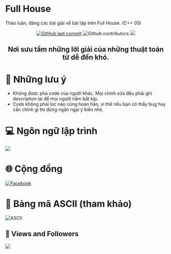 # Full House
Thảo luận, đăng các bài giải về bài tập trên Full House. (C++ 05)
<div align="center">
    <a href="https://github.com/truonghienminh/Full-House">
    <img src="https://img.shields.io/github/last-commit/truonghienminh/Full-House?style=for-the-badge&logo=github&logoColor=white"
         alt="GitHub last commit"></a>
    <img src="https://img.shields.io/github/contributors/truonghienminh/Full-House?color=blue&logo=github&logoColor=gold&style=for-the-badge" alt="Github contributors">
    <img src="https://img.shields.io/github/directory-file-count/truonghienminh/Full-House/code?logo=files&logoColor=white&style=for-the-badge">
    <h2>Nơi sưu tầm những lời giải của những thuật toán từ dễ đến khó.</h2>
</div>

# 📝 Những lưu ý
- Không được phá code của người khác. Mọi chỉnh sửa đều phải ghi description lại để mọi người nắm bắt kịp.
- Code không phải lúc nào cũng hoàn hảo, vì thế nếu bạn có thấy bug hay cần chỉnh gì thì đừng ngần ngại ý kiến nhé.

# 💻 Ngôn ngữ lập trình
<p align="left">
    <img src="https://camo.githubusercontent.com/04a68d28c34b095402af3f66b15a65b9802c0d7ffdfa813635f65a9dbb18c16e/68747470733a2f2f696d672e69636f6e73382e636f6d2f636f6c6f722f34382f3030303030302f632d706c75732d706c75732d6c6f676f2e706e67">
</p>

# 🌐 Cộng đồng
<p align="left">
    <a href="https://www.facebook.com/clblaptrinhfullhouse" target="top">
        <img src="https://camo.githubusercontent.com/c2ab8e894dec26ba4e421216cfb635249b6b31e5d6517da1ec0bb44258ef1154/68747470733a2f2f696d672e69636f6e73382e636f6d2f65787465726e616c2d6a75737469636f6e2d6c696e65616c2d636f6c6f722d6a75737469636f6e2f36342f3030303030302f65787465726e616c2d66616365626f6f6b2d736f6369616c2d6d656469612d6a75737469636f6e2d6c696e65616c2d636f6c6f722d6a75737469636f6e2e706e67" alt="Facebook">
    </a>
</p>

# 📄 Bảng mã ASCII (tham khảo)
![ASCII](https://i.imgur.com/AK2oln4.jpg)

## 🥞 Views and Followers
<a href="https://github.com/Meghna-DAS/github-profile-views-counter">
    <img src="https://komarev.com/ghpvc/?username=truonghienminh">
</a>
